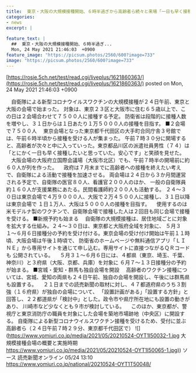 ```yaml
---
title:  東京・大阪の大規模接種開始、６時半過ぎから高齢者ら続々と来場「一日も早く接種したかった」  
categories:
- news
excerpt: |
  
feature_text: |
  ##  東京・大阪の大規模接種開始、６時半過ぎ...
  Mon, 24 May 2021 21:46:03  +0900
feature_image: "https://picsum.photos/2560/600?image=733"
image: "https://picsum.photos/2560/600?image=733"
---
```


[https://rosie.5ch.net/test/read.cgi/liveplus/1621860363/](https://rosie.5ch.net/test/read.cgi/liveplus/1621860363/)
posted on Mon, 24 May 2021 21:46:03  +0900

<!--more-->

　自衛隊による新型コロナウイルスワクチンの大規模接種が２４日午前、東京と大阪の会場で始まった。 対象は、東京２３区と大阪市に住む６５歳以上で、この日は２会場合わせて７５００人に接種する予定。 防衛省は段階的に接種人数を増やし、３１日からは１日あたり１万５０００人の接種を目指す。 ■２会場で７５００人 　東京会場となった東京都千代田区の大手町合同庁舎３号館では、午前６時半頃から接種を受ける人が集まった。 午前７時３０分に開場すると、高齢者が次々と中に入っていった。東京都品川区の派遣社員男性（７４）は 「とにかく一日も早く接種したいと思っていた。安心です」と笑顔を見せた。 　大阪会場の大阪府立国際会議場（大阪市北区）でも、午前７時半の開場前に約６０人が列を作った。 　政府は７月末までに高齢者への接種を終えたい考えで、自衛隊による活動で接種を加速させる。 両会場は２４日から３か月間運営される予定で、自衛隊の医官８０人、看護官２００人のほか、 一般の自衛隊員約１６０人が支援業務にあたる。民間看護師約２００人も活動する。 ２４〜３０日は東京会場で４万９０００人、大阪で２万４５００人に接種し、３１日以降は東京会場で １日１万人、大阪は５０００人の接種を目指す。 　使用するのは米モデルナ製のワクチンで、自衛隊会場で接種した人は２回目も同じ会場で接種を受ける。 ■新規予約も始まる 　自衛隊の大規模接種は、居住地域ごとに対象を拡大する仕組み。２４〜３０日は、東京都と大阪府全域を対象に、 ５月３１〜６月６日接種分の予約を受け付ける。東京会場の受け付け開始は午前１１時頃、大阪会場は午後１時頃で、 防衛省のホームページや無料通信アプリ「ＬＩＮＥ」から専用サイトを通じて申し込む。専用サイトに直接つながるＱＲコードも 公開されている。 　５月３１〜６月６日には、４都県（東京、埼玉、千葉、神奈川）と３府県（大阪、京都、兵庫）を対象に ６月７〜１３日接種分の予約が始まる。 ■宮城・愛知・群馬も独自会場を開設 　高齢者のワクチン接種については、宮城、愛知の両県も２４日午前、独自の会場を開設し、午後には群馬県も設置する。 　２１日までの読売新聞の取材に対し、４７都道府県のうち３割強（１６府県）が独自の会場について、 「設置計画がある」「設置する方針」と回答し、２２都道県が「検討中」とした。政令市や県庁所在地にも設置の動きがあり、 川崎市など少なくとも９市が検討している。 　このほか、東京都が、警視庁と東京消防庁の職員を対象にした会場を築地市場跡地（中央区）に開設する。 自衛隊による新型コロナウイルスワクチン接種を受けるため、受付に並ぶ高齢者ら（２４日午前７時２９分、東京都千代田区で） ![](https://www.yomiuri.co.jp/media/2021/05/20210524-OYT1I50032-1.jpg 大規模接種会場の概要と実施時期 [https://www.yomiuri.co.jp/media/2021/05/20210524-OYT1I50065-1.jpg)](https://www.yomiuri.co.jp/media/2021/05/20210524-OYT1I50065-1.jpg)) ソース 読売新聞オンライン 05/24 13:10 https://www.yomiuri.co.jp/national/20210524-OYT1T50048/
